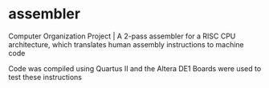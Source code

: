 # assembler
Computer Organization Project | A 2-pass assembler for a RISC CPU architecture, which translates human assembly instructions to machine code

Code was compiled using Quartus II and the Altera DE1 Boards were used to test these instructions

